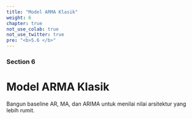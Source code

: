 ```yaml
---
title: "Model ARMA Klasik"
weight: 6
chapter: true
not_use_colab: true
not_use_twitter: true
pre: "<b>5.6 </b>"
---
```


### Section 6
# Model ARMA Klasik

Bangun baseline AR, MA, dan ARIMA untuk menilai nilai arsitektur yang lebih rumit.
